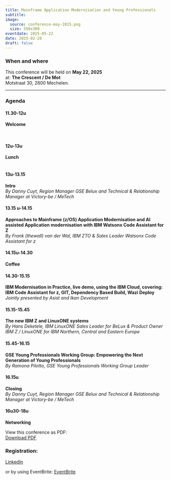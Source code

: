 ```yaml
---
title: Mainframe Application Modernisation and Young Professionals
subtitle: 
image:
  source: conference-may-2015.png
  size: 550x309
eventdate: 2025-05-22
date: 2025-02-20
draft: false
---
```


### When and where

This conference will be held on __May 22, 2025__  
at: __The Crescent / De Mot__  
Motstraat 30, 2800 Mechelen.

---

### Agenda

#### 11.30-12u  
__Welcome__  

&nbsp;  

#### 12u-13u  
__Lunch__  
&nbsp;  
#### 13u-13.15  
__Intro__  
*By Danny Cuyt, Region Manager GSE Belux and Technical & Relationship Manager at Victory-be / MeTech*
  

#### 13.15 u-14.15  
__Approaches to Mainframe (z/OS) Application Modernisation and AI assisted Application modernisation with IBM Watsonx Code Assistant for Z__  
*By Frank (thewall) van der Wal, IBM ZTO & Sales Leader Watsonx Code Assistant for z*  
  

#### 14.15u-14.30  
__Coffee__  
  

#### 14.30-15.15  
__IBM Modernisation in Practice, live demo, using the IBM Cloud, covering: IBM Code Assistant for z, GIT, Dependency Based Build, Wazi Deploy__  
*Jointly presented by Asist and Ikan Development*  
  

#### 15.15-15.45  
__The new IBM Z and LinuxONE systems__  
*By Hans Deketele, IBM LinuxONE Sales Leader for BeLux & Product Owner IBM Z / LinuxONE for IBM Northern, Central and Eastern Europe*  
  

#### 15.45-16.15  
__GSE Young Professionals Working Group: Empowering the Next Generation of Young Professionals__  
*By Ramona Pilotto, GSE Young Professionals Working Group Leader*  
  

#### 16.15u  
__Closing__  
*By Danny Cuyt, Region Manager GSE Belux and Technical & Relationship Manager at Victory-be / MeTech*  
  

#### 16u30-18u  
__Networking__  
  

View this conference as PDF:  
[Download PDF](/downloads/gse-conference-may-2025.pdf)  
  

### Registration:

[LinkedIn](https://www.linkedin.com/events/7298654453434404866)

or by using EventBrite:
[EventBrite](https://www.eventbrite.com/e/gse-conference-mainframe-application-modernisation-and-young-professionals-tickets-1256294934969)